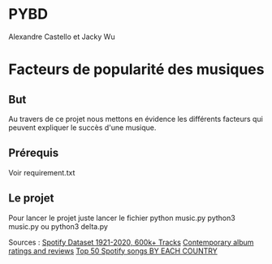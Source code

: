 # PYBD
Alexandre Castello et Jacky Wu

# Facteurs de popularité des musiques 
## But
Au travers de ce projet nous mettons en évidence les différents facteurs qui peuvent expliquer le succès d'une musique.
## Prérequis
Voir requirement.txt
## Le projet
Pour lancer le projet juste lancer le fichier python music.py
    python3 music.py ou python3 delta.py




Sources :
[Spotify Dataset 1921-2020, 600k+ Tracks](https://www.kaggle.com/datasets/yamaerenay/spotify-dataset-19212020-600k-tracks)
[Contemporary album ratings and reviews](https://www.kaggle.com/datasets/kauvinlucas/30000-albums-aggregated-review-ratings)
[Top 50 Spotify songs BY EACH COUNTRY](https://www.kaggle.com/datasets/leonardopena/top-50-spotify-songs-by-each-country)